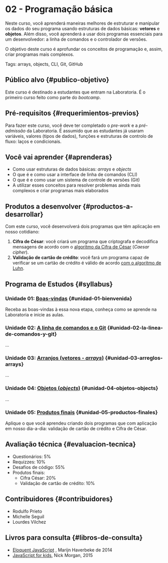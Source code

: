 # 02 - Programação básica

Neste curso, você aprenderá maneiras melhores de estruturar e manipular os dados do seu programa usando estruturas de dados básicas: **vetores** e **objetos**. Além disso, você aprenderá a usar dois programas essenciais para um desenvolvedor: a linha de comandos e o controlador de versões.

O objetivo deste curso é aprofundar os conceitos de programação e, assim, criar programas mais complexos.

Tags: arrays, objects, CLI, Git, GitHub

## Público alvo {#publico-objetivo}

Este curso é destinado a estudantes que entram na Laboratoria. É o primeiro curso feito como parte do _bootcamp_.

## Pré-requisitos {#requerimientos-previos}

Para fazer este curso, você deve ter completado o _pre-work_ e a _pré-admissão_ da Laboratoria. É assumido que as estudantes já usaram variáveis, valores \(tipos de dados\), funções e estruturas de controlo de fluxo: laços e condicionais.

## Você vai aprender {#aprenderas}

* Como usar estruturas de dados básicas: _arrays_ e _objects_
* O que é e como usar a interface de linha de comandos \(CLI\)
* O que é e como usar um sistema de controle de versões \(Git\)
* A utilizar esses conceitos para resolver problemas ainda mais complexos e criar programas mais elaborados

## Produtos a desenvolver {#productos-a-desarrollar}

Com este curso, você desenvolverá dois programas que têm aplicação em nosso cotidiano:

1. **Cifra de César**: você criará um programa que criptografa e decodifica mensagens de acordo com o [algoritmo da Cifra de César](https://pt.wikipedia.org/wiki/Cifra_de_C%C3%A9sar) \(_Caesar cipher_\).
2. **Validação de cartão de crédito**: você fará um programa capaz de verificar se um cartão de crédito é válido de acordo [com o algoritmo de Luhn](https://es.wikipedia.org/wiki/Algoritmo_de_Luhn).

## Programa de Estudos {#syllabus}

### Unidade 01: [Boas-vindas](https://github.com/cemsbr/curricula-js/tree/ff541dfe3be8d642da32687aed9316c990370fc5/02-basic-programming/00-welcome/README.md) {#unidad-01-bienvenida}

Receba as boas-vindas à essa nova etapa, conheça como se aprende na Laboratoria e inicie as aulas.

### Unidade 02: [A linha de comandos e o Git](https://github.com/cemsbr/curricula-js/tree/ff541dfe3be8d642da32687aed9316c990370fc5/02-basic-programming/01-shell+git/README.md) {#unidad-02-la-linea-de-comandos-y-git}

...

### Unidade 03: [Arranjos \(vetores - _arrays_\)](https://github.com/cemsbr/curricula-js/tree/ff541dfe3be8d642da32687aed9316c990370fc5/02-basic-programming/02-arrays/README.md) {#unidad-03-arreglos-arrays}

...

### Unidade 04: [Objetos \(_objects_\)](https://github.com/cemsbr/curricula-js/tree/ff541dfe3be8d642da32687aed9316c990370fc5/02-basic-programming/03-objects/README.md) {#unidad-04-objetos-objects}

...

### Unidade 05: [Produtos finais](https://github.com/cemsbr/curricula-js/tree/ff541dfe3be8d642da32687aed9316c990370fc5/02-basic-programming/04-final-products/README.md) {#unidad-05-productos-finales}

Aplique o que você aprendeu criando dois programas que com aplicação em nosso dia-a-dia: validação de cartão de crédito e Cifra de César.

## Avaliação técnica {#evaluacion-tecnica}

* Questionários: 5%
* Requizzes: 10%
* Desafios de código: 55%
* Produtos finais:
  * Cifra César: 20%
  * Validação de cartão de crédito: 10%

## Contribuidores {#contribuidores}

* Rodulfo Prieto
* Michelle Seguil
* Lourdes Vilchez

## Livros para consulta {#libros-de-consulta}

* [Eloquent JavaScript](http://eloquentjavascript.net/) , Marijn Haverbeke de 2014
* [JavaScript for kids](http://pepa.holla.cz/wp-content/uploads/2015/11/JavaScript-for-Kids.pdf), Nick Morgan, 2015

